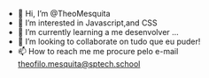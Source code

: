 - 👋 Hi, I’m @TheoMesquita
- 👀 I’m interested in Javascript,and CSS
- 🌱 I’m currently learning  a me desenvolver ...
- 💞️ I’m looking to collaborate on tudo que eu puder!
- 📫 How to reach me me procure pelo e-mail theofilo.mesquita@sptech.school

<!---
TheoMesquita/TheoMesquita is a ✨ special ✨ repository because its `README.md` (this file) appears on your GitHub profile.
You can click the Preview link to take a look at your changes.
--->
